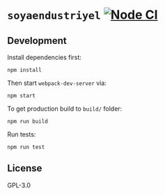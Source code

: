 # `soyaendustriyel` [![Node CI](https://github.com/kutsan/soyaendustriyel/workflows/Node%20CI/badge.svg)](https://github.com/kutsan/soyaendustriyel/actions?query=workflow%3A%22Node+CI%22)

## Development

Install dependencies first:

```
npm install
```

Then start `webpack-dev-server` via:

```
npm start
```

To get production build to `build/` folder:

```
npm run build
```

Run tests:

```
npm run test
```

## License

GPL-3.0
